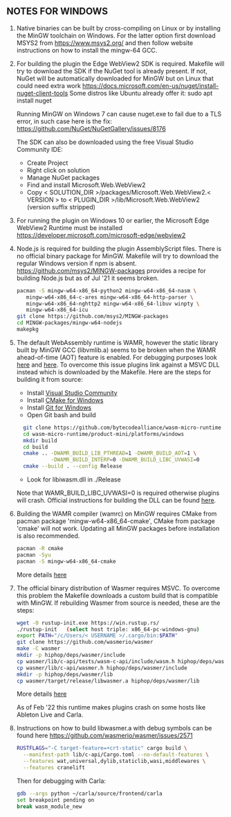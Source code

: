 NOTES FOR WINDOWS
-----------------

1. Native binaries can be built by cross-compiling on Linux or by installing the
   MinGW toolchain on Windows. For the latter option first download MSYS2 from
   https://www.msys2.org/ and then follow website instructions on how to install
   the mingw-64 GCC.


2. For building the plugin the Edge WebView2 SDK is required. Makefile will try
   to download the SDK if the NuGet tool is already present. If not, NuGet will
   be automatically downloaded for MinGW but on Linux that could need extra work
   https://docs.microsoft.com/en-us/nuget/install-nuget-client-tools
   Some distros like Ubuntu already offer it: sudo apt install nuget

   Running MinGW on Windows 7 can cause nuget.exe to fail due to a TLS error, in
   such case here is the fix: https://github.com/NuGet/NuGetGallery/issues/8176

   The SDK can also be downloaded using the free Visual Studio Community IDE:

   - Create Project
   - Right click on solution
   - Manage NuGet packages
   - Find and install Microsoft.Web.WebView2
   - Copy < SOLUTION_DIR >/packages/Microsoft.Web.WebView2.< VERSION > to
     < PLUGIN_DIR >/lib/Microsoft.Web.WebView2  (version suffix stripped)


3. For running the plugin on Windows 10 or earlier, the Microsoft Edge WebView2
   Runtime must be installed https://developer.microsoft.com/microsoft-edge/webview2


4. Node.js is required for building the plugin AssemblyScript files. There is no
   official binary package for MinGW. Makefile will try to download the regular
   Windows version if npm is absent. https://github.com/msys2/MINGW-packages
   provides a recipe for building Node.js but as of Jul '21 it seems broken.

   ```Bash
   pacman -S mingw-w64-x86_64-python2 mingw-w64-x86_64-nasm \
      mingw-w64-x86_64-c-ares mingw-w64-x86_64-http-parser \
      mingw-w64-x86_64-nghttp2 mingw-w64-x86_64-libuv winpty \
      mingw-w64-x86_64-icu
   git clone https://github.com/msys2/MINGW-packages
   cd MINGW-packages/mingw-w64-nodejs
   makepkg
   ```


5. The default WebAssembly runtime is WAMR, however the static library built by
   MinGW GCC (libvmlib.a) seems to be broken when the WAMR ahead-of-time (AOT)
   feature is enabled. For debugging purposes look [here](https://github.com/bytecodealliance/wasm-micro-runtime/blob/25fc006c3359e0788b42bc9a11923f8ffbe29577/core/iwasm/aot/aot_runtime.c#L1542)
   and [here](https://github.com/bytecodealliance/wasm-micro-runtime/blob/52b6c73d9c2dee4973271a5cb1e2b9242a7a975b/core/iwasm/common/arch/invokeNative_general.c#L10).
   To overcome this issue plugins link against a MSVC DLL instead which is
   downloaded by the Makefile. Here are the steps for building it from source:

   - Install [Visual Studio Community](https://visualstudio.microsoft.com/downloads/)
   - Install [CMake for Windows](https://cmake.org/download/)
   - Install [Git for Windows](https://github.com/git-for-windows/git/releases/)
   - Open Git bash and build
   ```Bash
     git clone https://github.com/bytecodealliance/wasm-micro-runtime
     cd wasm-micro-runtime/product-mini/platforms/windows
     mkdir build
     cd build
     cmake .. -DWAMR_BUILD_LIB_PTHREAD=1 -DWAMR_BUILD_AOT=1 \
              -DWAMR_BUILD_INTERP=0 -DWAMR_BUILD_LIBC_UVWASI=0
     cmake --build . --config Release
   ```
   - Look for libiwasm.dll in ./Release

   Note that WAMR_BUILD_LIBC_UVWASI=0 is required otherwise plugins will crash.
   Official instructions for building the DLL can be found [here](https://github.com/bytecodealliance/wasm-micro-runtime/blob/main/doc/build_wamr.md).


6. Building the WAMR compiler (wamrc) on MinGW requires CMake from pacman
   package 'mingw-w64-x86_64-cmake', CMake from package 'cmake' will not work.
   Updating all MinGW packages before installation is also recommended.

   ```Bash
   pacman -R cmake
   pacman -Syu
   pacman -S mingw-w64-x86_64-cmake
   ```

   More details [here](https://github.com/bytecodealliance/wasm-micro-runtime/blob/main/doc/build_wamr.md#MinGW)


7. The official binary distribution of Wasmer requires MSVC. To overcome this
   problem the Makefile downloads a custom build that is compatible with MinGW.
   If rebuilding Wasmer from source is needed, these are the steps:

   ```Bash
   wget -O rustup-init.exe https://win.rustup.rs/
   ./rustup-init   (select host triple: x86_64-pc-windows-gnu)
   export PATH="/c/Users/< USERNAME >/.cargo/bin:$PATH"
   git clone https://github.com/wasmerio/wasmer
   make -C wasmer
   mkdir -p hiphop/deps/wasmer/include
   cp wasmer/lib/c-api/tests/wasm-c-api/include/wasm.h hiphop/deps/wasmer/include
   cp wasmer/lib/c-api/wasmer.h hiphop/deps/wasmer/include
   mkdir -p hiphop/deps/wasmer/lib
   cp wasmer/target/release/libwasmer.a hiphop/deps/wasmer/lib
   ```
   
   More details [here](https://stackoverflow.com/questions/47379214/step-by-step-instruction-to-install-rust-and-cargo-for-mingw-with-msys2)

   As of Feb '22 this runtime makes plugins crash on some hosts like Ableton
   Live and Carla.


8. Instructions on how to build libwasmer.a with debug symbols can be found here
   https://github.com/wasmerio/wasmer/issues/2571

   ```Bash
   RUSTFLAGS="-C target-feature=+crt-static" cargo build \
     --manifest-path lib/c-api/Cargo.toml --no-default-features \
     --features wat,universal,dylib,staticlib,wasi,middlewares \
     --features cranelift
   ```

   Then for debugging with Carla:

   ```Bash
   gdb --args python ~/carla/source/frontend/carla
   set breakpoint pending on
   break wasm_module_new
   ```

